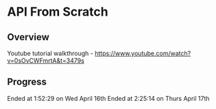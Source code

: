 # API From Scratch

## Overview
Youtube tutorial walkthrough - https://www.youtube.com/watch?v=0sOvCWFmrtA&t=3479s

## Progress
Ended at 1:52:29 on Wed April 16th
Ended at 2:25:14 on Thurs April 17th
